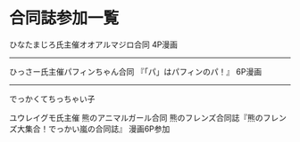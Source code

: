 # 合同誌参加一覧

ひなたまじろ氏主催オオアルマジロ合同
4P漫画

---

ひっさー氏主催パフィンちゃん合同
『「パ」はパフィンのパ！』
6P漫画


---


でっかくてちっちゃい子

ユウレイグモ氏主催 熊のアニマルガール合同
熊のフレンズ合同誌『熊のフレンズ大集合！でっかい嵐の合同誌』
漫画6P参加

